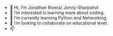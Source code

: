 - 👋 Hi, I’m Jonathan Rivera/ Jonny-Sharpshot
- 👀 I’m interested in learning more about coding.
- 🌱 I’m currently learning Python and Networking.
- 💞️ I’m looking to collaborate on educational level.
- 📫 

<!---
Jonny-Sharpshot/Jonny-Sharpshot is a ✨ special ✨ repository because its `README.md` (this file) appears on your GitHub profile.
You can click the Preview link to take a look at your changes.
--->

